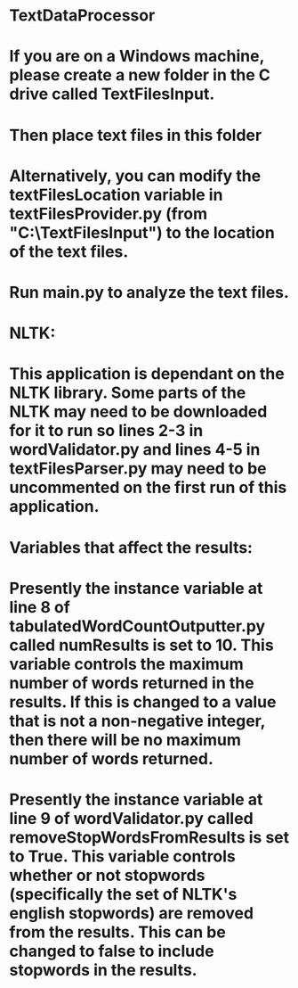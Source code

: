 # TextDataProcessor
#
# If you are on a Windows machine, please create a new folder in the C drive called TextFilesInput.
# Then place text files in this folder
#
# Alternatively, you can modify the textFilesLocation variable in textFilesProvider.py (from "C:\\TextFilesInput") to the location of the text files.
#
# Run main.py to analyze the text files.
#
# NLTK:
# This application is dependant on the NLTK library. Some parts of the NLTK may need to be downloaded for it to run so lines 2-3 in wordValidator.py and lines 4-5 in textFilesParser.py may need to be uncommented on the first run of this application.
#
# Variables that affect the results:
# Presently the instance variable at line 8 of tabulatedWordCountOutputter.py called numResults is set to 10. This variable controls the maximum number of words returned in the results. If this is changed to a value that is not a non-negative integer, then there will be no maximum number of words returned.
# Presently the instance variable at line 9 of wordValidator.py called removeStopWordsFromResults is set to True. This variable controls whether or not stopwords (specifically the set of NLTK's english stopwords) are removed from the results. This can be changed to false to include stopwords in the results.
